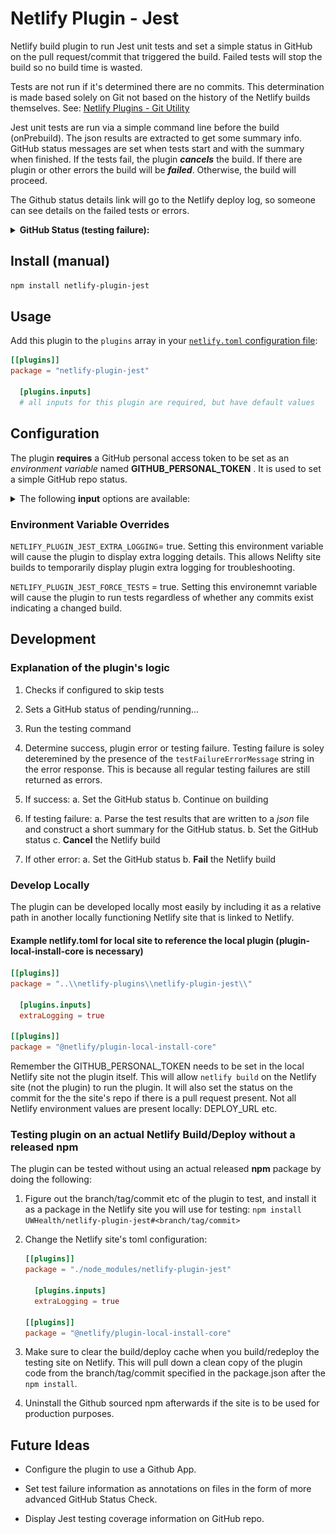 # Netlify Plugin - Jest

Netlify build plugin to run Jest unit tests and set a simple status in GitHub on
the pull request/commit that triggered the build. Failed tests will stop the build so no build time is wasted.

Tests are not run if it's determined there are no commits. This determination is made based solely on Git not based on the history of the Netlify builds themselves.
See: [Netlify Plugins - Git Utility](https://github.com/netlify/build/tree/master/packages/git-utils)

Jest unit tests are run via a simple command line before the build (onPrebuild).
The json results are extracted to get some summary info. GitHub status messages
are set when tests start and with the summary when finished. If the tests fail,
the plugin **_cancels_** the build. If there are plugin or other errors the
build will be **_failed_**. Otherwise, the build will proceed.

The Github status details link will go to the Netlify deploy log, so someone can
see details on the failed tests or errors.

<details>
<summary><b>GitHub Status (testing failure):</b></summary>
<img src="static/gh_jest_tests.png"/>
</details>

## Install (manual)

```bash
npm install netlify-plugin-jest
```

## Usage

Add this plugin to the `plugins` array in your
[`netlify.toml` configuration file](https://docs.netlify.com/configure-builds/file-based-configuration):

```toml
[[plugins]]
package = "netlify-plugin-jest"

  [plugins.inputs]
  # all inputs for this plugin are required, but have default values
```

## Configuration

The plugin **requires** a GitHub personal access token to be set as an
_environment variable_ named **GITHUB_PERSONAL_TOKEN** . It is used to set a
simple GitHub repo status.

<details>
<summary>The following <b>input</b> options are available:</summary>

- **name**: testCommand
  - **description**: The command line used to trigger the tests and any other
    features. Separating this out allows for easier customization and future
    development. Change cautiously.
  - **default**: jest --collectCoverage --json --outputFile jest.results.json
  - **required**: true
- **name**: skipTests
  - **description**: Skip unit tests but leave the plugin present
  - **default**: false
  - **required**: true
- **name**: skipStatusUpdate
  - **description**: Skip Github status updates
  - **default**: false
  - **required**: true
- **name**: testFailureErrorMessage
  - **description**: String that exists inside of the error message indicating
    tests failed.
  - **default**: Command failed with exit code 1
  - **required**: true
- **name**: gitHubStatusName
  - **description**: Context/name for the status in GitHub, should be pretty
    unique
  - **default**: Jest Tests
  - **required**: true
- **name**: extraLogging
  - **description**: Display some extra console logging.
  - **default**: false
  - **required**: true

</details>

### Environment Variable Overrides

`NETLIFY_PLUGIN_JEST_EXTRA_LOGGING`= true. Setting this environment variable will cause the plugin to display extra logging details. This allows Nelifty site builds to temporarily display plugin extra logging for troubleshooting.

`NETLIFY_PLUGIN_JEST_FORCE_TESTS` = true. Setting this environemnt variable will cause the plugin to run tests regardless of whether any commits exist indicating a changed build.

## Development

### Explanation of the plugin's logic

1. Checks if configured to skip tests

2. Sets a GitHub status of pending/running...

3. Run the testing command

4. Determine success, plugin error or testing failure. Testing failure is soley
   deteremined by the presence of the `testFailureErrorMessage` string in the
   error response. This is because all regular testing failures are still
   returned as errors.

5. If success: a. Set the GitHub status b. Continue on building

6. If testing failure: a. Parse the test results that are written to a _json_
   file and construct a short summary for the GitHub status. b. Set the GitHub
   status c. **Cancel** the Netlify build

7. If other error: a. Set the GitHub status b. **Fail** the Netlify build

### Develop Locally

The plugin can be developed locally most easily by including it as a relative
path in another locally functioning Netlify site that is linked to Netlify.

#### Example netlify.toml for local site to reference the local plugin (plugin-local-install-core is necessary)

```toml
[[plugins]]
package = "..\\netlify-plugins\\netlify-plugin-jest\\"

  [plugins.inputs]
  extraLogging = true

[[plugins]]
package = "@netlify/plugin-local-install-core"
```

Remember the GITHUB_PERSONAL_TOKEN needs to be set in the local Netlify site not
the plugin itself. This will allow `netlify build` on the Netlify site (not the
plugin) to run the plugin. It will also set the status on the commit for the the
site's repo if there is a pull request present. Not all Netlify environment
values are present locally: DEPLOY_URL etc.

### Testing plugin on an actual Netlify Build/Deploy without a released npm

The plugin can be tested without using an actual released **npm** package by
doing the following:

1. Figure out the branch/tag/commit etc of the plugin to test, and install it as
   a package in the Netlify site you will use for testing:
   `npm install UWHealth/netlify-plugin-jest#<branch/tag/commit>`

2. Change the Netlify site's toml configuration:

   ```toml
   [[plugins]]
   package = "./node_modules/netlify-plugin-jest"

     [plugins.inputs]
     extraLogging = true

   [[plugins]]
   package = "@netlify/plugin-local-install-core"
   ```

3. Make sure to clear the build/deploy cache when you build/redeploy the testing
   site on Netlify. This will pull down a clean copy of the plugin code from the
   branch/tag/commit specified in the package.json after the `npm install`.

4. Uninstall the Github sourced npm afterwards if the site is to be used for
   production purposes.

## Future Ideas

- Configure the plugin to use a Github App.

- Set test failure information as annotations on files in the form of more
  advanced GitHub Status Check.

- Display Jest testing coverage information on GitHub repo.
